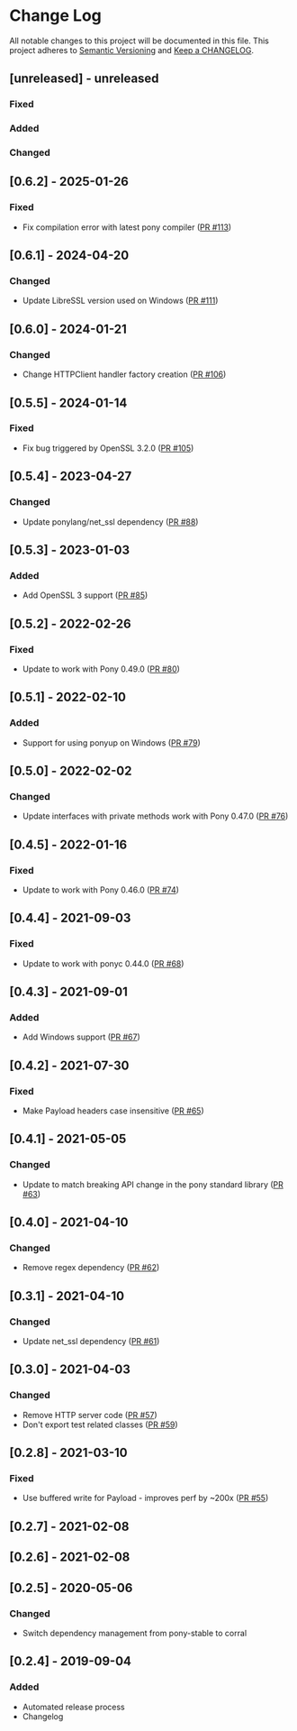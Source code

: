 # Change Log

All notable changes to this project will be documented in this file. This project adheres to [Semantic Versioning](http://semver.org/) and [Keep a CHANGELOG](http://keepachangelog.com/).

## [unreleased] - unreleased

### Fixed


### Added


### Changed


## [0.6.2] - 2025-01-26

### Fixed

- Fix compilation error with latest pony compiler ([PR #113](https://github.com/ponylang/http/pull/113))

## [0.6.1] - 2024-04-20

### Changed

- Update LibreSSL version used on Windows ([PR #111](https://github.com/ponylang/http/pull/111))

## [0.6.0] - 2024-01-21

### Changed

- Change HTTPClient handler factory creation ([PR #106](https://github.com/ponylang/http/pull/106))

## [0.5.5] - 2024-01-14

### Fixed

- Fix bug triggered by OpenSSL 3.2.0 ([PR #105](https://github.com/ponylang/http/pull/105))

## [0.5.4] - 2023-04-27

### Changed

- Update ponylang/net_ssl dependency ([PR #88](https://github.com/ponylang/http/pull/88))

## [0.5.3] - 2023-01-03

### Added

- Add OpenSSL 3 support ([PR #85](https://github.com/ponylang/http/pull/85))

## [0.5.2] - 2022-02-26

### Fixed

- Update to work with Pony 0.49.0 ([PR #80](https://github.com/ponylang/http/pull/80))

## [0.5.1] - 2022-02-10

### Added

- Support for using ponyup on Windows ([PR #79](https://github.com/ponylang/http/pull/79))

## [0.5.0] - 2022-02-02

### Changed

- Update interfaces with private methods work with Pony 0.47.0 ([PR #76](https://github.com/ponylang/http/pull/76))

## [0.4.5] - 2022-01-16

### Fixed

- Update to work with Pony 0.46.0 ([PR #74](https://github.com/ponylang/http/pull/74))

## [0.4.4] - 2021-09-03

### Fixed

- Update to work with ponyc 0.44.0 ([PR #68](https://github.com/ponylang/http/pull/68))

## [0.4.3] - 2021-09-01

### Added

- Add Windows support ([PR #67](https://github.com/ponylang/http/pull/67))

## [0.4.2] - 2021-07-30

### Fixed

- Make Payload headers case insensitive ([PR #65](https://github.com/ponylang/http/pull/65))

## [0.4.1] - 2021-05-05

### Changed

- Update to match breaking API change in the pony standard library ([PR #63](https://github.com/ponylang/http/pull/63))

## [0.4.0] - 2021-04-10

### Changed

- Remove regex dependency ([PR #62](https://github.com/ponylang/http/pull/62))

## [0.3.1] - 2021-04-10

### Changed

- Update net_ssl dependency ([PR #61](https://github.com/ponylang/http/pull/61))

## [0.3.0] - 2021-04-03

### Changed

- Remove HTTP server code ([PR #57](https://github.com/ponylang/http/pull/57))
- Don't export test related classes ([PR #59](https://github.com/ponylang/http/pull/59))

## [0.2.8] - 2021-03-10

### Fixed

- Use buffered write for Payload - improves perf by ~200x ([PR #55](https://github.com/ponylang/http/pull/55))

## [0.2.7] - 2021-02-08

## [0.2.6] - 2021-02-08

## [0.2.5] - 2020-05-06

### Changed

- Switch dependency management from pony-stable to corral

## [0.2.4] - 2019-09-04

### Added

- Automated release process
- Changelog

